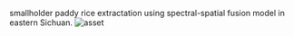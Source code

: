 
smallholder paddy rice extractation using spectral-spatial fusion model in eastern Sichuan.
![asset](src/assets/draw.png.jpg)



